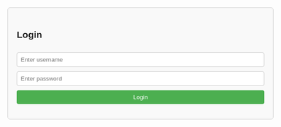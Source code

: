 <!DOCTYPE html>
<html>
<head>
  <title>Inventory Management System</title>
  <style>
    body {
      font-family: Arial, sans-serif;
      max-width: 600px;
      margin: 40px auto;
      padding: 20px;
    }
    .hidden { display: none; }
    input, select, button {
      width: 100%;
      padding: 8px;
      margin-top: 10px;
      border-radius: 4px;
      border: 1px solid #ccc;
    }
    button {
      background-color: #4CAF50;
      color: white;
      border: none;
    }
    .form-box {
      border: 1px solid #ccc;
      padding: 20px;
      border-radius: 6px;
      background-color: #f9f9f9;
    }
  </style>
</head>
<body>

  <!-- 🔐 Login Section -->
  <div id="loginSection" class="form-box">
    <h2>Login</h2>
    <input type="text" id="username" placeholder="Enter username" required>
    <input type="password" id="password" placeholder="Enter password" required>
    <button onclick="checkLogin()">Login</button>
    <p id="loginMessage" style="color: red; font-weight: bold;"></p>
  </div>

  <!-- 📝 Inventory Form Section (Hidden initially) -->
  <div id="formSection" class="form-box hidden">
    <h2>Inventory Submission</h2>
    <form id="inventoryForm">
      <label>Name</label>
      <input type="text" name="name" required>

      <label>Department</label>
      <select name="department" required>
        <option value="">Select Department</option>
        <option>Administration</option>
        <option>Finance</option>
        <option>HR</option>
        <option>IT</option>
        <option>Sales</option>
        <option>Marketing</option>
        <option>Logistics</option>
        <option>Operations</option>
        <option>Support</option>
        <option>R&D</option>
      </select>

      <label>Device</label>
      <select name="device" required>
        <option value="">Select Device</option>
        <option>Laptop</option>
        <option>Desktop</option>
        <option>Monitor</option>
        <option>Keyboard</option>
        <option>Mouse</option>
        <option>Printer</option>
        <option>Projector</option>
        <option>Tablet</option>
        <option>Mobile Phone</option>
        <option>Router</option>
        <option>Server</option>
        <option>External Drive</option>
      </select>

      <label>Inventory Number</label>
      <input type="text" name="inventory" required>

      <label>Serial Number</label>
      <input type="text" name="serial" required>

      <label>Maker</label>
      <select name="maker" required>
        <option value="">Select Maker</option>
        <option>Dell</option>
        <option>HP</option>
        <option>Lenovo</option>
        <option>Apple</option>
        <option>Acer</option>
        <option>Asus</option>
        <option>Samsung</option>
        <option>Microsoft</option>
        <option>Cisco</option>
        <option>Canon</option>
        <option>Logitech</option>
        <option>LG</option>
      </select>

      <button type="submit">Submit</button>
      <div id="submitMessage" style="margin-top: 20px; font-weight: bold;"></div>
    </form>
  </div>

  <script>
    // Replace these with your desired username & password
    const VALID_USERNAME = "gajendranb1981@gmail.com";
    const VALID_PASSWORD = "zyx";

    function checkLogin() {
      const username = document.getElementById("username").value;
      const password = document.getElementById("password").value;
      const message = document.getElementById("loginMessage");

      if (username === VALID_USERNAME && password === VALID_PASSWORD) {
        document.getElementById("loginSection").style.display = "none";
        document.getElementById("formSection").classList.remove("hidden");
      } else {
        message.textContent = "Invalid username or password!";
      }
    }

    // Submit inventory form to Google Apps Script
    const form = document.getElementById('inventoryForm');
    const submitMessage = document.getElementById('submitMessage');

    form.addEventListener('submit', function(e) {
      e.preventDefault();
      const formData = new FormData(form);

      fetch("https://script.google.com/macros/s/AKfycbxmVw4woYPtt5b9i78ude1Ok7D8KOj_DjzwkYIOT0ARmlRHXazaInvhgmg916xTvoTW/exec", {
        method: "POST",
        body: formData
      })
      .then(response => response.text())
      .then(text => {
        submitMessage.textContent = text;
        if (text.includes("Success")) {
          form.reset();
          submitMessage.style.color = "green";
        } else {
          submitMessage.style.color = "red";
        }
      })
      .catch(error => {
        console.error(error);
        submitMessage.textContent = "Error submitting form.";
        submitMessage.style.color = "red";
      });
    });
  </script>

</body>
</html>
